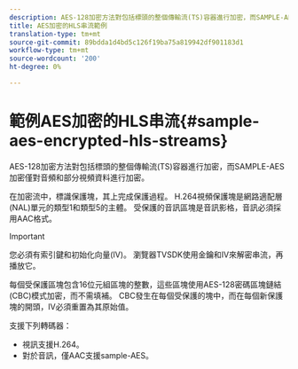 ```yaml
---
description: AES-128加密方法對包括標頭的整個傳輸流(TS)容器進行加密，而SAMPLE-AES加密僅對音頻和部分視頻資料進行加密。
title: AES加密的HLS串流範例
translation-type: tm+mt
source-git-commit: 89bdda1d4bd5c126f19ba75a819942df901183d1
workflow-type: tm+mt
source-wordcount: '200'
ht-degree: 0%

---
```



# 範例AES加密的HLS串流{#sample-aes-encrypted-hls-streams}

AES-128加密方法對包括標頭的整個傳輸流(TS)容器進行加密，而SAMPLE-AES加密僅對音頻和部分視頻資料進行加密。

在加密流中，標識保護塊，其上完成保護過程。 H.264視頻保護塊是網路適配層(NAL)單元的類型1和類型5的主體。 受保護的音訊區塊是音訊影格，音訊必須採用AAC格式。

>[!IMPORTANT]
>
>您必須有索引鍵和初始化向量(IV)。 瀏覽器TVSDK使用金鑰和IV來解密串流，再播放它。

每個受保護區塊包含16位元組區塊的整數，這些區塊使用AES-128密碼區塊鏈結(CBC)模式加密，而不需填補。 CBC發生在每個受保護的塊中，而在每個新保護塊的開頭，IV必須重置為其原始值。

支援下列轉碼器：

* 視訊支援H.264。
* 對於音訊，僅AAC支援sample-AES。

